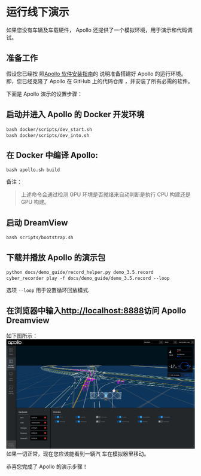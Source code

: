 # 运行线下演示

如果您没有车辆及车载硬件， Apollo 还提供了一个模拟环境，用于演示和代码调试。

## 准备工作

假设您已经按
照[Apollo 软件安装指南](../quickstart/apollo_software_installation_guide.md)的
说明准备搭建好 Apollo 的运行环境。即，您已经克隆了 Apollo 在 GitHub 上的代码仓库
，并安装了所有必需的软件。

下面是 Apollo 演示的设置步骤：

## 启动并进入 Apollo 的 Docker 开发环境

```
bash docker/scripts/dev_start.sh
bash docker/scripts/dev_into.sh
```

## 在 Docker 中编译 Apollo:

```
bash apollo.sh build
```

备注：

> 上述命令会通过检测 GPU 环境是否就绪来自动判断是执行 CPU 构建还是 GPU 构建。

## 启动 DreamView

```
bash scripts/bootstrap.sh
```

## 下载并播放 Apollo 的演示包

```
python docs/demo_guide/record_helper.py demo_3.5.record
cyber_recorder play -f docs/demo_guide/demo_3.5.record --loop
```

选项 `--loop` 用于设置循环回放模式.

## 在浏览器中输入<http://localhost:8888>访问 Apollo Dreamview

如下图所示： ![](images/dv_trajectory.png) 如果一切正常，现在您应该能看到一辆汽
车在模拟器里移动。

恭喜您完成了 Apollo 的演示步骤！
